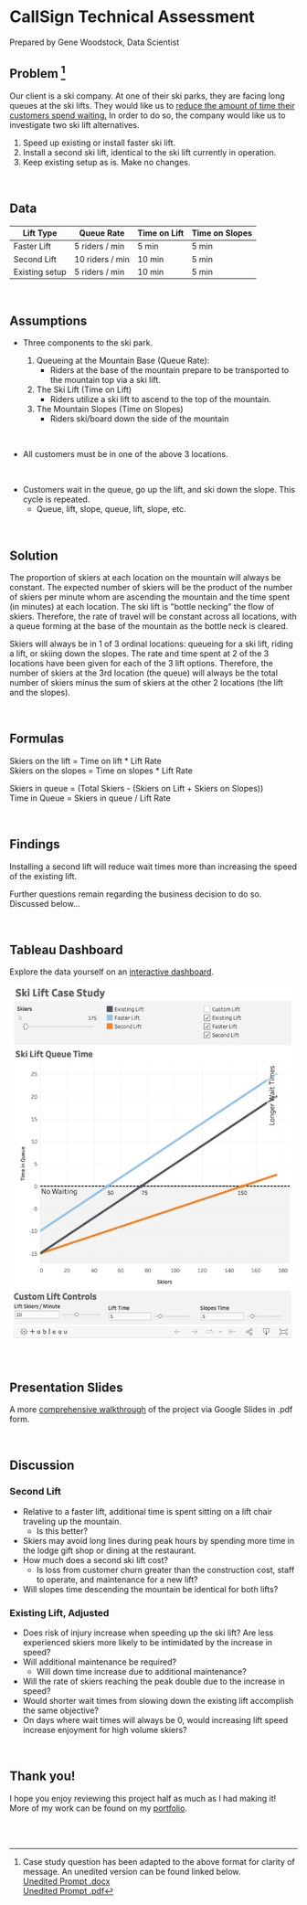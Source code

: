 # CallSign Technical Assessment
Prepared by Gene Woodstock, Data Scientist

## Problem [^bignote]
Our client is a ski company. At one of their ski parks, they are facing long queues at the ski lifts. They would like us to <u>reduce the amount of time their customers spend waiting.</u> In order to do so, the company would like us to investigate two ski lift alternatives.

1.	Speed up existing or install faster ski lift.
2.	Install a second ski lift, identical to the ski lift currently in operation.
3.  Keep existing setup as is. Make no changes.

<br>

## Data
| Lift Type      | Queue Rate      | Time on Lift | Time on Slopes |
| -------------- | --------------- | ------------ | -------------- |
| Faster Lift    | 5 riders / min  | 5 min        | 5 min          |
| Second Lift    | 10 riders / min | 10 min       | 5 min          |
| Existing setup | 5 riders / min  | 10 min       | 5 min          |

<br>

## Assumptions

-  Three components to the ski park.

    1. Queueing at the Mountain Base (Queue Rate):
        - Riders at the base of the mountain prepare to be transported to the mountain top via a ski lift.
    2. The Ski Lift (Time on Lift)
        - Riders utilize a ski lift to ascend to the top of the mountain.
    3. The Mountain Slopes (Time on Slopes)
        - Riders ski/board down the side of the mountain

<br>

- All customers must be in one of the above 3 locations.

<br>

- Customers wait in the queue, go up the lift, and ski down the slope. This cycle is repeated.
    - Queue, lift, slope, queue, lift, slope, etc.

<br>

## Solution

The proportion of skiers at each location on the mountain will always be constant. The expected number of skiers will be the product of the number of skiers per minute whom are ascending the mountain and the time spent (in minutes) at each location. The ski lift is "bottle necking" the flow of skiers. Therefore, the rate of travel will be constant across all locations, with a queue forming at the base of the mountain as the bottle neck is cleared.

Skiers will always be in 1 of 3 ordinal locations: queueing for a ski lift, riding a lift, or skiing down the slopes. The rate and time spent at 2 of the 3 locations have been given for each of the 3 lift options. Therefore, the number of skiers at the 3rd location (the queue) will always be the total number of skiers minus the sum of skiers at the other 2 locations (the lift and the slopes).

<br>

## Formulas

Skiers on the lift = Time on lift * Lift Rate \
Skiers on the slopes = Time on slopes * Lift Rate

Skiers in queue = (Total Skiers - (Skiers on Lift + Skiers on Slopes)) \
Time in Queue = Skiers in queue / Lift Rate

<br>

## Findings

Installing a second lift will reduce wait times more than increasing the speed of the existing lift.

Further questions remain regarding the business decision to do so. Discussed below...

<br>

## Tableau Dashboard

Explore the data yourself on an [interactive dashboard](https://public.tableau.com/shared/B6MZBBSQR).


![Preview Image](/assets/tableau.png "Preview Image. Click link above to explore!")

<br>

## Presentation Slides

A more [comprehensive walkthrough](./Ski%20Lift%20Case%20Study.pdf) of the project via Google Slides in .pdf form.

<br>

## Discussion

### Second Lift
- Relative to a faster lift, additional time is spent sitting on a lift chair traveling up the mountain. 
    - Is this better?
- Skiers may avoid long lines during peak hours by spending more time in the lodge gift shop or dining at the restaurant.
- How much does a second ski lift cost?
    - Is loss from customer churn greater than the construction cost, staff to operate, and maintenance for a new lift?
- Will slopes time descending the mountain be identical for both lifts?

### Existing Lift, Adjusted
- Does risk of injury increase when speeding up the ski lift?
Are less experienced skiers more likely to be intimidated by the increase in speed? 
- Will additional maintenance be required?
    - Will down time increase due to additional maintenance?
- Will the rate of skiers reaching the peak double due to the increase in speed?
- Would shorter wait times from slowing down the existing lift accomplish the same objective?
- On days where wait times will always be 0, would increasing lift speed increase enjoyment for high volume skiers?

<br>

## Thank you!
I hope you enjoy reviewing this project half as much as I had making it! More of my work can be found on my [portfolio](https://www.GeneWoodstock.com).

<br>
<br>

[^bignote]: Case study question has been adapted to the above format for clarity of message. An unedited version can be found linked below. \
[Unedited Prompt .docx](./case-study/Original_Case_Study_Question.docx) \
[Unedited Prompt .pdf](./case-study/Original_Case_Study_Question.pdf)